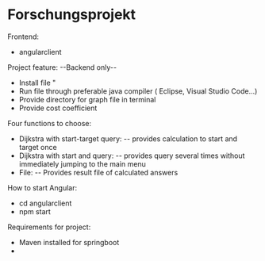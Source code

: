 # Forschungsprojekt
Frontend:
 - angularclient


Project feature:
  --Backend only-- 
  - Install file "
  - Run file through preferable java compiler ( Eclipse, Visual Studio Code...)
  - Provide directory for graph file in terminal
  - Provide cost coefficient

Four functions to choose:
  - Dijkstra with start-target query:
    -- provides calculation to start and target once
  - Dijkstra with start and query:
  -- provides query several times without immediately jumping to the main menu
  - File: 
  -- Provides result file of calculated answers

How to start Angular:
  - cd angularclient
  - npm start

Requirements for project:
- Maven installed for springboot
- 

